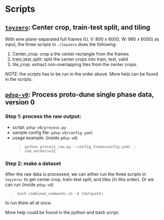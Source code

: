 # Scripts

## [`toyzero`](./toyzero): Center crop, train-test split, and tiling
With wire plane-separated full frames (U, V: 800 x 6000, W: 960 x 6000) as input, 
the three scripts in `./toyzero` does the following:
1. Center_crop: crop a the center rectangle from the frames
1. train_test_split: split the center crops into train, test, valid
1. tile_crop: extract non-overlapping tiles from the center crops.

*NOTE*: the scripts has to be run in the order above.
More help can be found in the scripts.

## [`pdsp-v0`](./pdsp-v0): Process proto-dune single phase data, version 0
### Step 1: process the raw output:
  - script: `pdsp-v0/process.py`
  - sample config file: `pdsp-v0/config.yaml`
  - usage example: (inside `pdsp-v0`)
    > `python process_raw.py --config_fname=config.yaml --num_workers=32`
### Step 2: make a dataset
After the raw data is processed, we can either run the three scripts in `toyzero/`
to get center crop, train-test split, and tiles (in this order). Or we can run (inside `pdsp-v0`)
> `bash combined_commands.sh -d [datapath]`

to run them all at once.

More help could be found in the python and bash script.
